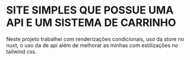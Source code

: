 # SITE SIMPLES QUE POSSUE UMA API E UM SISTEMA DE CARRINHO
Neste projeto trabalhei com renderizações condicionais, uso da store no nuxt, o uso da de api além de melhorar as minhas com estilizações no tailwind css.
